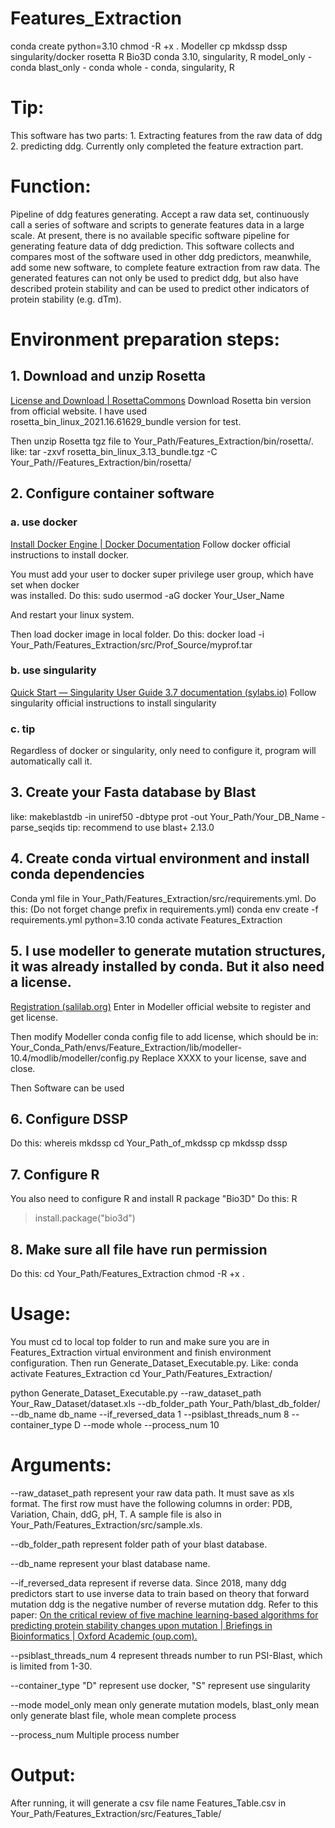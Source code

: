 # Features_Extraction
conda create python=3.10
chmod -R +x .
Modeller
cp mkdssp dssp
singularity/docker
rosetta
R Bio3D
conda 3.10, singularity, R
model_only - conda 
blast_only - conda
whole - conda, singularity, R



# Tip: 

  This software has two parts: 1. Extracting features from the raw data of ddg 2. predicting 
  ddg. Currently only completed the feature extraction part.

# Function:

  Pipeline of ddg features generating. Accept a raw data set, continuously call a series of software and scripts 
  to generate features data in a large scale. At present, there is no available specific software pipeline for 
  generating feature data of ddg prediction. This software collects and compares most of the software used in 
  other ddg predictors, meanwhile, add some new software, to complete feature extraction from raw data. 
  The generated features can not only be used to predict ddg, but also have described protein stability and 
  can be used to predict other indicators of protein stability (e.g. dTm).


# Environment preparation steps:

## 1. Download and unzip Rosetta
[License and Download | RosettaCommons](https://www.rosettacommons.org/software/license-and-download)
  Download Rosetta bin version from official website. I have used  
  rosetta_bin_linux_2021.16.61629_bundle version for test. 
 
  Then unzip Rosetta tgz file to Your_Path/Features_Extraction/bin/rosetta/.
  like: tar -zxvf rosetta_bin_linux_3.13_bundle.tgz -C Your_Path//Features_Extraction/bin/rosetta/
## 2. Configure container software
### a. use docker
[Install Docker Engine | Docker Documentation](https://docs.docker.com/engine/install/)
  Follow docker official instructions to install docker. 
  
  You must add your user to docker super privilege user group, which have set when docker  
  was installed.
  Do this: 
  sudo usermod -aG docker Your_User_Name
  
  And restart your linux system.
  
  Then load docker image in local folder.
  Do this: 
  docker load -i Your_Path/Features_Extraction/src/Prof_Source/myprof.tar
### b. use singularity 
[Quick Start — Singularity User Guide 3.7 documentation (sylabs.io)](https://docs.sylabs.io/guides/3.7/user-guide/quick_start.html#quick-installation-steps)
 Follow singularity official instructions to install singularity 
### c. tip
 Regardless of docker or singularity, only need to configure it, program will automatically call it.

## 3. Create your Fasta database by Blast 
  like: makeblastdb -in uniref50 -dbtype prot -out Your_Path/Your_DB_Name -parse_seqids
  tip: recommend to use blast+ 2.13.0
## 4. Create conda virtual environment and install conda dependencies
  Conda yml file in Your_Path/Features_Extraction/src/requirements.yml.
  Do this: 
  (Do not forget change prefix in requirements.yml)
  conda env create -f requirements.yml python=3.10
  conda activate Features_Extraction
## 5. I use modeller to generate mutation structures, it was already installed by conda. But it also need a license.
[Registration (salilab.org)](https://salilab.org/modeller/registration.html)
  Enter in Modeller official website to register and get license. 
  
  Then modify Modeller conda config file to add license, which should be in: 
  Your_Conda_Path/envs/Feature_Extraction/lib/modeller-10.4/modlib/modeller/config.py
  Replace XXXX to your license, save and close.

  Then Software can be used 
## 6. Configure DSSP
  Do this: 
  whereis mkdssp
  cd Your_Path_of_mkdssp
  cp mkdssp dssp

## 7. Configure R
   You also need to configure R and install R package "Bio3D"
   Do this:
   R 
   > install.package("bio3d")

## 8. Make sure all file have run permission
  Do this:
  cd Your_Path/Features_Extraction
  chmod -R +x .
  

# Usage: 
  You must cd to local top folder to run and make sure you are in Features_Extraction virtual environment and finish environment configuration. Then run Generate_Dataset_Executable.py.
  Like:
  conda activate Features_Extraction
  cd Your_Path/Features_Extraction/
  
python Generate_Dataset_Executable.py 
--raw_dataset_path Your_Raw_Dataset/dataset.xls 
--db_folder_path Your_Path/blast_db_folder/ 
--db_name db_name 
--if_reversed_data 1 
--psiblast_threads_num 8 
--container_type D 
--mode whole 
--process_num 10

# Arguments:
  --raw_dataset_path represent your raw data path. 
  It must save as xls format. 
  The first row must have the following columns in order: PDB, Variation, Chain, ddG, pH, T. 
  A sample file is also in Your_Path/Features_Extraction/src/sample.xls.
  
  --db_folder_path represent folder path of your blast database.
  
  --db_name represent your blast database name.
  
  --if_reversed_data represent if reverse data. Since 2018, many ddg predictors start to use inverse data to train based 
  on theory that forward mutation ddg is the negative number of reverse mutation ddg. 
  Refer to this paper:
  [On the critical review of five machine learning-based algorithms for predicting protein stability changes upon mutation | Briefings in Bioinformatics | Oxford Academic (oup.com).](https://academic.oup.com/bib/article/22/1/601/5688895?searchresult=1)

  --psiblast_threads_num 4 represent threads number to run PSI-Blast, which is limited from 1-30.

  --container_type "D" represent use docker, "S" represent use singularity

  --mode model_only mean only generate mutation models, blast_only mean only generate blast file, whole mean complete process

  --process_num Multiple process number

  

# Output:
  After running, it will generate a csv file name Features_Table.csv in 
  Your_Path/Features_Extraction/src/Features_Table/


 

